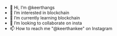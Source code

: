 - 👋 Hi, I’m @keerthangs
- 👀 I’m interested in blockchain
- 🌱 I’m currently learning blockchain
- 💞️ I’m looking to collaborate on insta
- 📫 How to reach me "@keerthankee" on Instagram 

<!---
keerthangs/keerthangs is a ✨ special ✨ repository because its `README.md` (this file) appears on your GitHub profile.
You can click the Preview link to take a look at your changes.
--->
